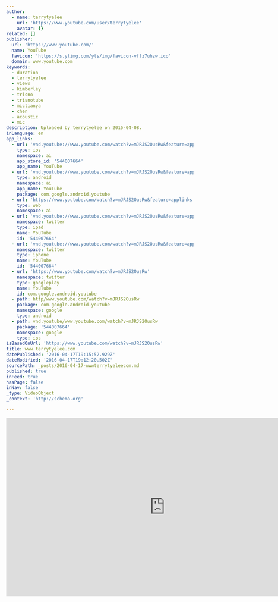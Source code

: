 ```yaml
---
author:
  - name: terrytyelee
    url: 'https://www.youtube.com/user/terrytyelee'
    avatar: {}
related: []
publisher:
  url: 'https://www.youtube.com/'
  name: YouTube
  favicon: 'https://s.ytimg.com/yts/img/favicon-vflz7uhzw.ico'
  domain: www.youtube.com
keywords:
  - duration
  - terrytyelee
  - views
  - kimberley
  - trisno
  - trisnotube
  - mictianya
  - chen
  - acoustic
  - mic
description: Uploaded by terrytyelee on 2015-04-08.
inLanguage: en
app_links:
  - url: 'vnd.youtube://www.youtube.com/watch?v=mJRJS2OusRw&feature=applinks'
    type: ios
    namespace: ai
    app_store_id: '544007664'
    app_name: YouTube
  - url: 'vnd.youtube://www.youtube.com/watch?v=mJRJS2OusRw&feature=applinks'
    type: android
    namespace: ai
    app_name: YouTube
    package: com.google.android.youtube
  - url: 'https://www.youtube.com/watch?v=mJRJS2OusRw&feature=applinks'
    type: web
    namespace: ai
  - url: 'vnd.youtube://www.youtube.com/watch?v=mJRJS2OusRw&feature=applinks'
    namespace: twitter
    type: ipad
    name: YouTube
    id: '544007664'
  - url: 'vnd.youtube://www.youtube.com/watch?v=mJRJS2OusRw&feature=applinks'
    namespace: twitter
    type: iphone
    name: YouTube
    id: '544007664'
  - url: 'https://www.youtube.com/watch?v=mJRJS2OusRw'
    namespace: twitter
    type: googleplay
    name: YouTube
    id: com.google.android.youtube
  - path: http/www.youtube.com/watch?v=mJRJS2OusRw
    package: com.google.android.youtube
    namespace: google
    type: android
  - path: vnd.youtube/www.youtube.com/watch?v=mJRJS2OusRw
    package: '544007664'
    namespace: google
    type: ios
isBasedOnUrl: 'https://www.youtube.com/watch?v=mJRJS2OusRw'
title: www.terrytyelee.com
datePublished: '2016-04-17T19:15:52.929Z'
dateModified: '2016-04-17T19:12:20.502Z'
sourcePath: _posts/2016-04-17-wwwterrytyeleecom.md
published: true
inFeed: true
hasPage: false
inNav: false
_type: VideoObject
_context: 'http://schema.org'

---
```

<iframe src="https://cdn.embedly.com/widgets/media.html?src=https%3A%2F%2Fwww.youtube.com%2Fembed%2FmJRJS2OusRw%3Ffeature%3Doembed&amp;url=https%3A%2F%2Fwww.youtube.com%2Fwatch%3Fv%3DmJRJS2OusRw&amp;image=https%3A%2F%2Fi.ytimg.com%2Fvi%2FmJRJS2OusRw%2Fhqdefault.jpg&amp;key=b7d04c9b404c499eba89ee7072e1c4f7&amp;type=text%2Fhtml&amp;schema=youtube" width="854" height="480" scrolling="no" frameborder="0" allowfullscreen="allowfullscreen" style=""></iframe>